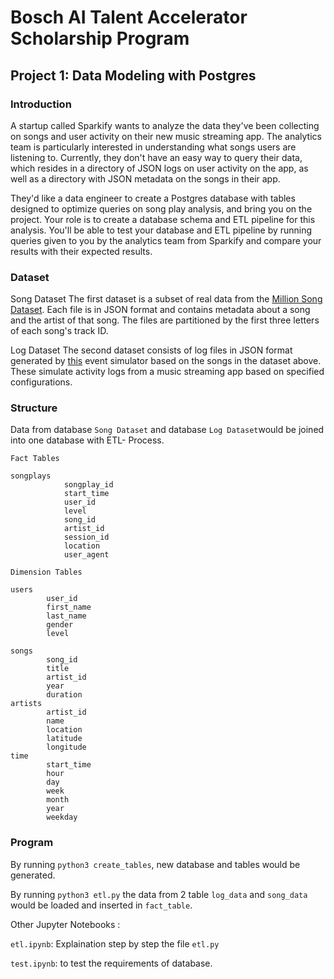 
#  Bosch AI Talent Accelerator Scholarship Program
## Project 1: Data Modeling with Postgres 

### **Introduction**
A startup called Sparkify wants to analyze the data they've been collecting on songs and user activity on their new music streaming app. The analytics team is particularly interested in understanding what songs users are listening to. Currently, they don't have an easy way to query their data, which resides in a directory of JSON logs on user activity on the app, as well as a directory with JSON metadata on the songs in their app.

They'd like a data engineer to create a Postgres database with tables designed to optimize queries on song play analysis, and bring you on the project. Your role is to create a database schema and ETL pipeline for this analysis. You'll be able to test your database and ETL pipeline by running queries given to you by the analytics team from Sparkify and compare your results with their expected results.

### Dataset

Song Dataset
The first dataset is a subset of real data from the [Million Song Dataset](http://millionsongdataset.com). Each file is in JSON format and contains metadata about a song and the artist of that song. The files are partitioned by the first three letters of each song's track ID.

Log Dataset
The second dataset consists of log files in JSON format generated by [this](https://github.com/Interana/eventsim) event simulator based on the songs in the dataset above. These simulate activity logs from a music streaming app based on specified configurations.

### Structure
Data from database `Song Dataset` and database `Log Dataset`would be joined into one database with ETL- Process.

`Fact Tables`
```
songplays
            songplay_id 
            start_time 
            user_id
            level
            song_id
            artist_id
            session_id
            location
            user_agent
```
`Dimension Tables`
```
users  
        user_id
        first_name
        last_name
        gender
        level
   
songs   
        song_id
        title
        artist_id
        year
        duration
artists 
        artist_id
        name
        location
        latitude
        longitude
time    
        start_time
        hour
        day
        week
        month
        year
        weekday
```
### Program
By running `python3 create_tables`, new database and tables would be generated.

By running `python3 etl.py` the data from 2 table `log_data` and `song_data` would be loaded and inserted in `fact_table`.

Other Jupyter Notebooks : 

`etl.ipynb`: Explaination step by step the file `etl.py`

`test.ipynb`: to test the requirements of database.


